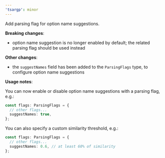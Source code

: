 ```yaml
---
'tsargp': minor
---
```


Add parsing flag for option name suggestions.

**Breaking changes**:

- option name suggestion is no longer enabled by default; the related parsing flag should be used instead

**Other changes**:

- the `suggestNames` field has been added to the `ParsingFlags` type, to configure option name suggestions

**Usage notes**:

You can now enable or disable option name suggestions with a parsing flag, e.g.:

```ts
const flags: ParsingFlags = {
  // other flags...
  suggestNames: true,
};
```

You can also specify a custom similarity threshold, e.g.:

```ts
const flags: ParsingFlags = {
  // other flags...
  suggestNames: 0.6, // at least 60% of similarity
};
```
